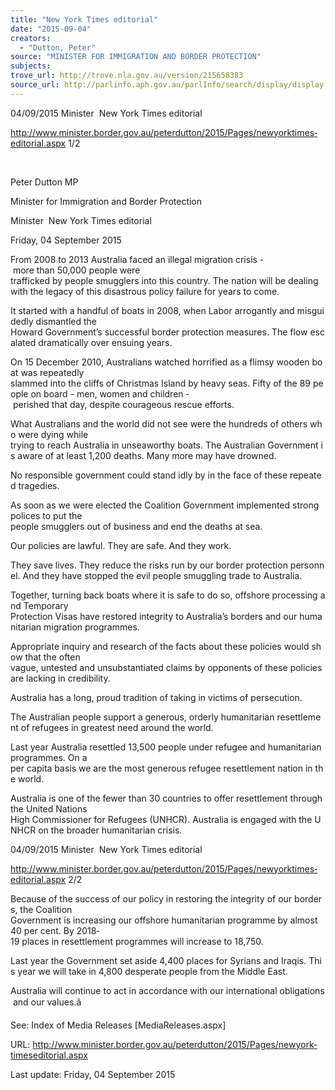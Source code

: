```yaml
---
title: "New York Times editorial"
date: "2015-09-04"
creators:
  - "Dutton, Peter"
source: "MINISTER FOR IMMIGRATION AND BORDER PROTECTION"
subjects:
trove_url: http://trove.nla.gov.au/version/215658383
source_url: http://parlinfo.aph.gov.au/parlInfo/search/display/display.w3p;query=Id%3A%22media/pressrel/4062679%22
---
```


 04/09/2015 Minister ­ New York Times editorial

 http://www.minister.border.gov.au/peterdutton/2015/Pages/new­york­times­editorial.aspx 1/2

  

 Peter Dutton MP

 Minister for Immigration and Border Protection

 Minister ­ New York Times editorial

 Friday, 04 September 2015

 From 2008 to 2013 Australia faced an illegal migration crisis - more than 50,000 people were trafficked by people smugglers into this country. The nation will be dealing with the legacy of this disastrous policy failure for years to come.

 It started with a handful of boats in 2008, when Labor arrogantly and misguidedly dismantled the Howard Government’s successful border protection measures. The flow escalated dramatically over ensuing years.

 On 15 December 2010, Australians watched horrified as a flimsy wooden boat was repeatedly slammed into the cliffs of Christmas Island by heavy seas. Fifty of the 89 people on board - men, women and children ­ perished that day, despite courageous rescue efforts. 

 What Australians and the world did not see were the hundreds of others who were dying while trying to reach Australia in unseaworthy boats. The Australian Government is aware of at least 1,200 deaths. Many more may have drowned.

 No responsible government could stand idly by in the face of these repeated tragedies.

 As soon as we were elected the Coalition Government implemented strong polices to put the people smugglers out of business and end the deaths at sea. 

 Our policies are lawful. They are safe. And they work. 

 They save lives. They reduce the risks run by our border protection personnel. And they have stopped the evil people smuggling trade to Australia.

 Together, turning back boats where it is safe to do so, offshore processing and Temporary Protection Visas have restored integrity to Australia’s borders and our humanitarian migration programmes.

 Appropriate inquiry and research of the facts about these policies would show that the often vague, untested and unsubstantiated claims by opponents of these policies are lacking in credibility.

 Australia has a long, proud tradition of taking in victims of persecution.

 The Australian people support a generous, orderly humanitarian resettlement of refugees in greatest need around the world.

 Last year Australia resettled 13,500 people under refugee and humanitarian programmes. On a per capita basis we are the most generous refugee resettlement nation in the world. 

 Australia is one of the fewer than 30 countries to offer resettlement through the United Nations High Commissioner for Refugees (UNHCR). Australia is engaged with the UNHCR on the broader humanitarian crisis.

 04/09/2015 Minister ­ New York Times editorial

 http://www.minister.border.gov.au/peterdutton/2015/Pages/new­york­times­editorial.aspx 2/2

 Because of the success of our policy in restoring the integrity of our borders, the Coalition Government is increasing our offshore humanitarian programme by almost 40 per cent. By 2018­ 19 places in resettlement programmes will increase to 18,750.

 Last year the Government set aside 4,400 places for Syrians and Iraqis. This year we will take in 4,800 desperate people from the Middle East. 

 Australia will continue to act in accordance with our international obligations and our values.â

 See: Index of Media Releases [Media­Releases.aspx]

 URL: http://www.minister.border.gov.au/peterdutton/2015/Pages/new­york­times­editorial.aspx

 Last update: Friday, 04 September 2015

